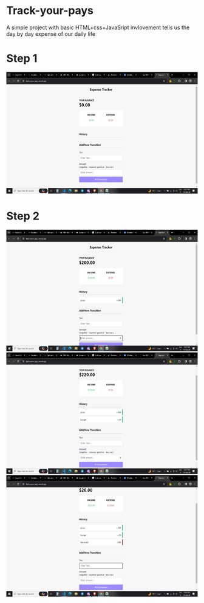 # Track-your-pays
A simple project with basic HTML+css+JavaSript invlovement tells us the day by day expense of our daily life

# Step 1

<img src="/image/img1.png" width="1200" height="320">

# Step 2
<img src="/image/img2.png" width="1200" height="320">

<img src="/image/img3.png" width="1200" height="320">

<img src="/image/img4.png" width="1200" height="320">

